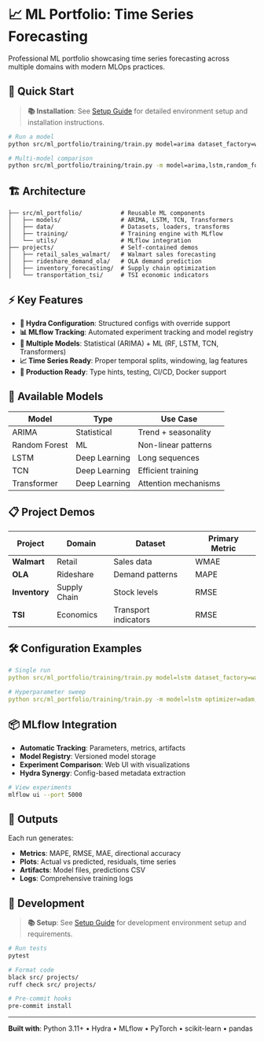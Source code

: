 # 📈 ML Portfolio: Time Series Forecasting

Professional ML portfolio showcasing time series forecasting across multiple domains with modern MLOps practices.

## 🚀 Quick Start

> **📚 Installation**: See [Setup Guide](docs/SETUP.md) for detailed environment setup and installation instructions.

```bash
# Run a model
python src/ml_portfolio/training/train.py model=arima dataset_factory=walmart

# Multi-model comparison
python src/ml_portfolio/training/train.py -m model=arima,lstm,random_forest dataset_factory=walmart
```

## 🏗️ Architecture

```
├── src/ml_portfolio/           # Reusable ML components
│   ├── models/                 # ARIMA, LSTM, TCN, Transformers
│   ├── data/                   # Datasets, loaders, transforms
│   ├── training/               # Training engine with MLflow
│   └── utils/                  # MLflow integration
├── projects/                   # Self-contained demos
│   ├── retail_sales_walmart/   # Walmart sales forecasting
│   ├── rideshare_demand_ola/   # OLA demand prediction
│   ├── inventory_forecasting/  # Supply chain optimization
│   └── transportation_tsi/     # TSI economic indicators
```

## ⚡ Key Features

- **🔧 Hydra Configuration**: Structured configs with override support
- **📊 MLflow Tracking**: Automated experiment tracking and model registry
- **🤖 Multiple Models**: Statistical (ARIMA) + ML (RF, LSTM, TCN, Transformers)
- **📈 Time Series Ready**: Proper temporal splits, windowing, lag features
- **🔄 Production Ready**: Type hints, testing, CI/CD, Docker support

## 🎯 Available Models

| Model | Type | Use Case |
|-------|------|----------|
| ARIMA | Statistical | Trend + seasonality |
| Random Forest | ML | Non-linear patterns |
| LSTM | Deep Learning | Long sequences |
| TCN | Deep Learning | Efficient training |
| Transformer | Deep Learning | Attention mechanisms |

## 📋 Project Demos

| Project | Domain | Dataset | Primary Metric |
|---------|--------|---------|----------------|
| **Walmart** | Retail | Sales data | WMAE |
| **OLA** | Rideshare | Demand patterns | MAPE |
| **Inventory** | Supply Chain | Stock levels | RMSE |
| **TSI** | Economics | Transport indicators | RMSE |

## 🛠️ Configuration Examples

```yaml
# Single run
python src/ml_portfolio/training/train.py model=lstm dataset_factory=walmart optimizer=adam mlflow=production

# Hyperparameter sweep
python src/ml_portfolio/training/train.py -m model=lstm optimizer=adam,adamw optimizer.lr=0.001,0.01,0.1
```

## 📦 MLflow Integration

- **Automatic Tracking**: Parameters, metrics, artifacts
- **Model Registry**: Versioned model storage
- **Experiment Comparison**: Web UI with visualizations
- **Hydra Synergy**: Config-based metadata extraction

```bash
# View experiments
mlflow ui --port 5000
```

## 🎨 Outputs

Each run generates:
- **Metrics**: MAPE, RMSE, MAE, directional accuracy
- **Plots**: Actual vs predicted, residuals, time series
- **Artifacts**: Model files, predictions CSV
- **Logs**: Comprehensive training logs

## 🔬 Development

> **📚 Setup**: See [Setup Guide](docs/SETUP.md) for development environment setup and requirements.

```bash
# Run tests
pytest

# Format code
black src/ projects/
ruff check src/ projects/

# Pre-commit hooks
pre-commit install
```

---

**Built with**: Python 3.11+ • Hydra • MLflow • PyTorch • scikit-learn • pandas
